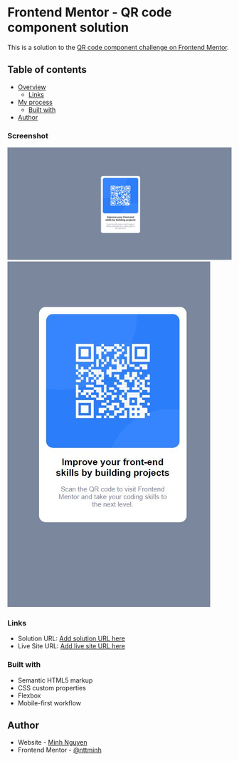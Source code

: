 # Frontend Mentor - QR code component solution

This is a solution to the [QR code component challenge on Frontend Mentor](https://www.frontendmentor.io/challenges/qr-code-component-iux_sIO_H).

## Table of contents

-   [Overview](#overview)
    -   [Links](#links)
-   [My process](#my-process)
    -   [Built with](#built-with)
-   [Author](#author)

### Screenshot

![](/images/screenshot-desktop.jpg?raw=true "Desktop Interface")
![](/images/screenshot-mobile.jpg?raw=true "Mobile Interface")

### Links

-   Solution URL: [Add solution URL here](https://www.frontendmentor.io/solutions/qr-code-component-qsY56J5Xc)
-   Live Site URL: [Add live site URL here](https://qr-code-card-navy.vercel.app/)

### Built with

-   Semantic HTML5 markup
-   CSS custom properties
-   Flexbox
-   Mobile-first workflow

## Author

-   Website - [Minh Nguyen](https://github.com/nttminh)
-   Frontend Mentor - [@nttminh](https://www.frontendmentor.io/profile/nttminh)
